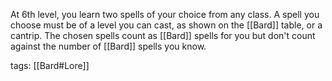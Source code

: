 At 6th level, you learn two spells of your choice from any class. A spell you choose must be of a level you can cast, as shown on the [[Bard]] table, or a cantrip. The chosen spells count as [[Bard]] spells for you but don't count against the number of [[Bard]] spells you know.

tags: [[Bard#Lore]]